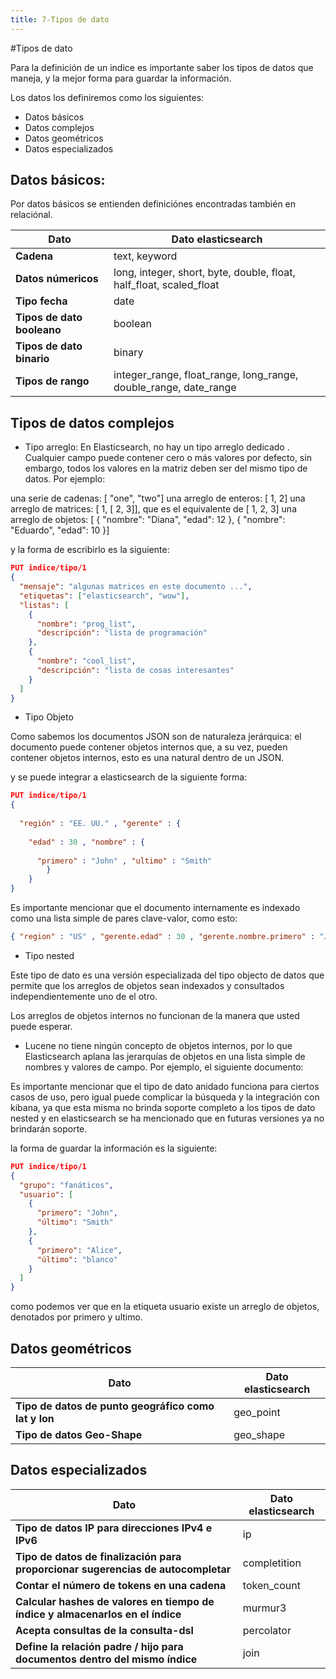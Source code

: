 ```yaml
---
title: 7-Tipos de dato
---
```

#Tipos de dato

Para la definición de un indice es importante saber los tipos de datos que maneja, y la mejor forma para guardar la información.

Los datos los definiremos como los siguientes:
- Datos básicos
- Datos complejos
- Datos geométricos
- Datos especializados

## Datos básicos:
Por datos básicos se entienden definiciónes encontradas también en relaciónal.

|**Dato**  |**Dato elasticsearch**  |
|--|--|
|**Cadena**  | text, keyword |
|**Datos númericos** |long, integer, short, byte, double, float, half_float, scaled_float  |
|**Tipo fecha** |date |
|**Tipos de dato booleano** |boolean |
|**Tipos de dato binario** |binary |
|**Tipos de rango** |integer_range, float_range, long_range, double_range, date_range  |

## Tipos de datos complejos

- Tipo arreglo:
En Elasticsearch, no hay un tipo arreglo dedicado . Cualquier campo puede contener cero o más valores por defecto, sin embargo, todos los valores en la matriz deben ser del mismo tipo de datos. Por ejemplo:

una serie de cadenas: [ "one", "two"]
una arreglo de enteros: [ 1, 2]
una arreglo de matrices: [ 1, [ 2, 3]], que es el equivalente de [ 1, 2, 3]
una arreglo de objetos: [ { "nombre": "Diana", "edad": 12 }, { "nombre": "Eduardo", "edad": 10 }]

y la forma de escribirlo es la siguiente:

```json
PUT indice/tipo/1
{
  "mensaje": "algunas matrices en este documento ...",
  "etiquetas": ["elasticsearch", "wow"], 
  "listas": [ 
    {
      "nombre": "prog_list",
      "descripción": "lista de programación"
    },
    {
      "nombre": "cool_list",
      "descripción": "lista de cosas interesantes"
    }
  ]
}
```

- Tipo Objeto

Como sabemos los documentos JSON son de naturaleza jerárquica: el documento puede contener objetos internos que, a su vez, pueden contener objetos internos, esto es una natural dentro de un JSON.

y se puede integrar a elasticsearch de la siguiente forma:
```json
PUT indice/tipo/1
{
 
  "región" : "EE. UU." , "gerente" : { 
    
    "edad" : 30 , "nombre" : {     
      
      "primero" : "John" , "ultimo" : "Smith" 
        } 
    } 
} 
```
Es importante mencionar que el documento internamente es indexado como una lista simple de pares clave-valor, como esto:
```json
{ "region" : "US" , "gerente.edad" : 30 , "gerente.nombre.primero" : "John" , "gerente.nombre.ultimo" : "Smith" }
```

- Tipo nested 

Este tipo de dato es una versión especializada del tipo objecto de datos que permite que los arreglos de objetos sean indexados y consultados independientemente uno de el otro.

Los arreglos  de objetos internos no funcionan de la manera que usted puede esperar.
* Lucene no tiene ningún concepto de objetos internos, por lo que Elasticsearch aplana las jerarquías de objetos en una lista simple de nombres y valores de campo. Por ejemplo, el siguiente documento:

Es importante mencionar que el tipo de dato anidado funciona para ciertos casos de uso, pero igual puede complicar la búsqueda y la integración con kibana, ya que esta misma no brinda soporte completo a los tipos de dato nested y en elasticsearch se ha mencionado que en futuras versiones ya no brindarán soporte.

la forma de guardar la información es la siguiente:
```json
PUT indice/tipo/1
{
  "grupo": "fanáticos",
  "usuario": [ 
    {
      "primero": "John",
      "último": "Smith"
    },
    {
      "primero": "Alice",
      "último": "blanco"
    }
  ]
}
```
como podemos ver que en la etiqueta usuario existe un arreglo de objetos, denotados por primero y ultimo.

## Datos geométricos

|**Dato**  |**Dato elasticsearch**  |
|--|--|
|**Tipo de datos de punto geográfico como lat y lon** | geo_point |
|**Tipo de datos Geo-Shape** | geo_shape |

## Datos especializados

|**Dato**  |**Dato elasticsearch**  |
|--|--|
|**Tipo de datos IP para direcciones IPv4 e IPv6**  | ip |
|**Tipo de datos de finalización  para proporcionar sugerencias de autocompletar**|completition |
|**Contar el número de tokens en una cadena** |token_count |
|**Calcular hashes de valores en tiempo de índice y almacenarlos en el índice** |murmur3 |
|**Acepta consultas de la consulta-dsl**| percolator|
|**Define la relación padre / hijo para documentos dentro del mismo índice** | join|
